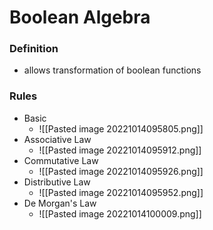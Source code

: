 # Boolean Algebra
### Definition
+ allows transformation of boolean functions


### Rules
+ Basic
	+ ![[Pasted image 20221014095805.png]]
+ Associative Law
	+ ![[Pasted image 20221014095912.png]]
+ Commutative Law
	+ ![[Pasted image 20221014095926.png]]
+ Distributive Law
	+ ![[Pasted image 20221014095952.png]]
+ De Morgan's Law
	+ ![[Pasted image 20221014100009.png]]